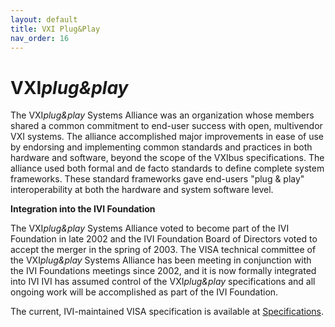 ```yaml
---
layout: default
title: VXI Plug&Play
nav_order: 16
---
```

# VXI*plug\&play*

The VXI*plug\&play* Systems Alliance was an organization whose members
shared a common commitment to end-user success with open, multivendor
VXI systems. The alliance accomplished major improvements in ease of use
by endorsing and implementing common standards and practices in both
hardware and software, beyond the scope of the VXIbus specifications.
The alliance used both formal and de facto standards to define complete
system frameworks. These standard frameworks gave end-users "plug &
play" interoperability at both the hardware and system software level.

**Integration into the IVI Foundation**

The VXI*plug\&play* Systems Alliance voted to become part of the IVI
Foundation in late 2002 and the IVI Foundation Board of Directors voted
to accept the merger in the spring of 2003. The VISA technical committee
of the VXI*plug\&play* Systems Alliance has been meeting in conjunction
with the IVI Foundations meetings since 2002, and it is now formally
integrated into IVI IVI has assumed control of the VXI*plug\&play*
specifications and all ongoing work will be accomplished as part of the
IVI Foundation.

The current, IVI-maintained VISA specification is available at
[Specifications](../specifications/default.html).
